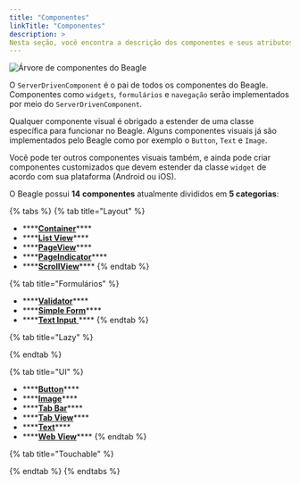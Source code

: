 ```yaml
---
title: "Componentes"
linkTitle: "Componentes"
description: >
Nesta seção, você encontra a descrição dos componentes e seus atributos.
---
```


![&#xC1;rvore de componentes do Beagle](../../.gitbook/assets/components-01-beagle.png)

O `ServerDrivenComponent`  é o pai de todos os componentes do Beagle. Componentes como `widgets`, `formulários` e `navegação` serão implementados por meio do `ServerDrivenComponent`.

Qualquer componente visual é obrigado a estender de uma classe específica para funcionar no Beagle. Alguns componentes visuais já são implementados pelo Beagle como por exemplo o `Button`, `Text` e `Image`.

Você pode ter outros componentes visuais também, e ainda pode criar componentes customizados que devem estender da classe `widget` de acordo com sua plataforma \(Android ou iOS\).

O Beagle possui **14** **componentes** atualmente divididos em **5 categorias**:

{% tabs %}
{% tab title="Layout" %}
* \*\*\*\*[**Container**](layout/container.md)\*\*\*\*
* \*\*\*\*[**List View**](layout/listview.md)\*\*\*\*
* \*\*\*\*[**PageView**](layout/pageview.md)\*\*\*\*
* \*\*\*\*[**PageIndicator**](layout/pageindicatorcomponent.md)\*\*\*\*
* \*\*\*\*[**ScrollView**](layout/scrollview.md)\*\*\*\*
{% endtab %}

{% tab title="Formulários" %}
* \*\*\*\*[**Validator**](form/validator.md)\*\*\*\*
* \*\*\*\*[**Simple Form**](form/simple-form-web.md)\*\*\*\*
* \*\*\*\*[**Text Input** ](ui/input.md)\*\*\*\*
{% endtab %}

{% tab title="Lazy" %}

{% endtab %}

{% tab title="UI" %}
* \*\*\*\*[**Button**](ui/button.md)\*\*\*\*
* \*\*\*\*[**Image**](ui/image/)\*\*\*\*
* \*\*\*\*[**Tab Bar**](ui/tab-bar.md)\*\*\*\*
* \*\*\*\*[**Tab View**](ui/tabview.md)\*\*\*\*
* \*\*\*\*[**Text**](ui/text.md)\*\*\*\*
* \*\*\*\*[**Web View**](ui/webview.md)\*\*\*\*
{% endtab %}

{% tab title="Touchable" %}

{% endtab %}
{% endtabs %}


